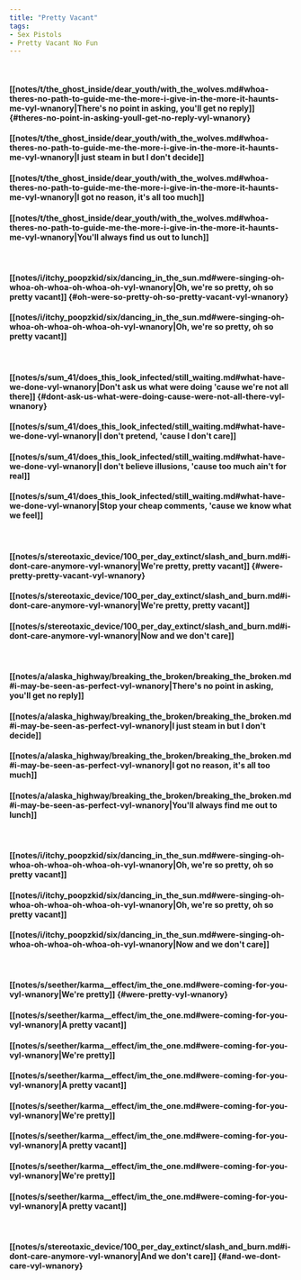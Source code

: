 ```yaml
---
title: "Pretty Vacant"
tags:
- Sex Pistols
- Pretty Vacant No Fun
---
```

&nbsp;
#### [[notes/t/the_ghost_inside/dear_youth/with_the_wolves.md#whoa-theres-no-path-to-guide-me-the-more-i-give-in-the-more-it-haunts-me-vyl-wnanory|There's no point in asking, you'll get no reply]] {#theres-no-point-in-asking-youll-get-no-reply-vyl-wnanory}
#### [[notes/t/the_ghost_inside/dear_youth/with_the_wolves.md#whoa-theres-no-path-to-guide-me-the-more-i-give-in-the-more-it-haunts-me-vyl-wnanory|I just steam in but I don't decide]]
#### [[notes/t/the_ghost_inside/dear_youth/with_the_wolves.md#whoa-theres-no-path-to-guide-me-the-more-i-give-in-the-more-it-haunts-me-vyl-wnanory|I got no reason, it's all too much]]
#### [[notes/t/the_ghost_inside/dear_youth/with_the_wolves.md#whoa-theres-no-path-to-guide-me-the-more-i-give-in-the-more-it-haunts-me-vyl-wnanory|You'll always find us out to lunch]]
&nbsp;
#### [[notes/i/itchy_poopzkid/six/dancing_in_the_sun.md#were-singing-oh-whoa-oh-whoa-oh-whoa-oh-vyl-wnanory|Oh, we're so pretty, oh so pretty vacant]] {#oh-were-so-pretty-oh-so-pretty-vacant-vyl-wnanory}
#### [[notes/i/itchy_poopzkid/six/dancing_in_the_sun.md#were-singing-oh-whoa-oh-whoa-oh-whoa-oh-vyl-wnanory|Oh, we're so pretty, oh so pretty vacant]]
&nbsp;
#### [[notes/s/sum_41/does_this_look_infected/still_waiting.md#what-have-we-done-vyl-wnanory|Don't ask us what were doing 'cause we're not all there]] {#dont-ask-us-what-were-doing-cause-were-not-all-there-vyl-wnanory}
#### [[notes/s/sum_41/does_this_look_infected/still_waiting.md#what-have-we-done-vyl-wnanory|I don't pretend, 'cause I don't care]]
#### [[notes/s/sum_41/does_this_look_infected/still_waiting.md#what-have-we-done-vyl-wnanory|I don't believe illusions, 'cause too much ain't for real]]
#### [[notes/s/sum_41/does_this_look_infected/still_waiting.md#what-have-we-done-vyl-wnanory|Stop your cheap comments, 'cause we know what we feel]]
&nbsp;
#### [[notes/s/stereotaxic_device/100_per_day_extinct/slash_and_burn.md#i-dont-care-anymore-vyl-wnanory|We're pretty, pretty vacant]] {#were-pretty-pretty-vacant-vyl-wnanory}
#### [[notes/s/stereotaxic_device/100_per_day_extinct/slash_and_burn.md#i-dont-care-anymore-vyl-wnanory|We're pretty, pretty vacant]]
#### [[notes/s/stereotaxic_device/100_per_day_extinct/slash_and_burn.md#i-dont-care-anymore-vyl-wnanory|Now and we don't care]]
&nbsp;
#### [[notes/a/alaska_highway/breaking_the_broken/breaking_the_broken.md#i-may-be-seen-as-perfect-vyl-wnanory|There's no point in asking, you'll get no reply]]
#### [[notes/a/alaska_highway/breaking_the_broken/breaking_the_broken.md#i-may-be-seen-as-perfect-vyl-wnanory|I just steam in but I don't decide]]
#### [[notes/a/alaska_highway/breaking_the_broken/breaking_the_broken.md#i-may-be-seen-as-perfect-vyl-wnanory|I got no reason, it's all too much]]
#### [[notes/a/alaska_highway/breaking_the_broken/breaking_the_broken.md#i-may-be-seen-as-perfect-vyl-wnanory|You'll always find me out to lunch]]
&nbsp;
#### [[notes/i/itchy_poopzkid/six/dancing_in_the_sun.md#were-singing-oh-whoa-oh-whoa-oh-whoa-oh-vyl-wnanory|Oh, we're so pretty, oh so pretty vacant]]
#### [[notes/i/itchy_poopzkid/six/dancing_in_the_sun.md#were-singing-oh-whoa-oh-whoa-oh-whoa-oh-vyl-wnanory|Oh, we're so pretty, oh so pretty vacant]]
#### [[notes/i/itchy_poopzkid/six/dancing_in_the_sun.md#were-singing-oh-whoa-oh-whoa-oh-whoa-oh-vyl-wnanory|Now and we don't care]]
&nbsp;
#### [[notes/s/seether/karma__effect/im_the_one.md#were-coming-for-you-vyl-wnanory|We're pretty]] {#were-pretty-vyl-wnanory}
#### [[notes/s/seether/karma__effect/im_the_one.md#were-coming-for-you-vyl-wnanory|A pretty vacant]]
#### [[notes/s/seether/karma__effect/im_the_one.md#were-coming-for-you-vyl-wnanory|We're pretty]]
#### [[notes/s/seether/karma__effect/im_the_one.md#were-coming-for-you-vyl-wnanory|A pretty vacant]]
#### [[notes/s/seether/karma__effect/im_the_one.md#were-coming-for-you-vyl-wnanory|We're pretty]]
#### [[notes/s/seether/karma__effect/im_the_one.md#were-coming-for-you-vyl-wnanory|A pretty vacant]]
#### [[notes/s/seether/karma__effect/im_the_one.md#were-coming-for-you-vyl-wnanory|We're pretty]]
#### [[notes/s/seether/karma__effect/im_the_one.md#were-coming-for-you-vyl-wnanory|A pretty vacant]]
&nbsp;
#### [[notes/s/stereotaxic_device/100_per_day_extinct/slash_and_burn.md#i-dont-care-anymore-vyl-wnanory|And we don't care]] {#and-we-dont-care-vyl-wnanory}
